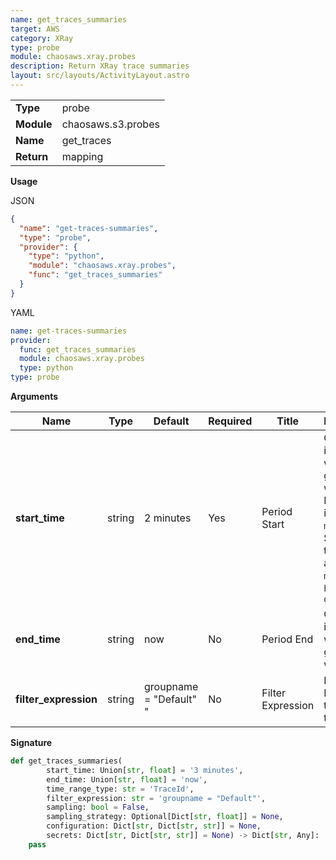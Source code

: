 ```yaml
---
name: get_traces_summaries
target: AWS
category: XRay
type: probe
module: chaosaws.xray.probes
description: Return XRay trace summaries
layout: src/layouts/ActivityLayout.astro
---
```


|            |                    |
| ---------- | ------------------ |
| **Type**   | probe              |
| **Module** | chaosaws.s3.probes |
| **Name**   | get_traces      |
| **Return** | mapping            |

**Usage**

JSON

```json
{
  "name": "get-traces-summaries",
  "type": "probe",
  "provider": {
    "type": "python",
    "module": "chaosaws.xray.probes",
    "func": "get_traces_summaries"
  }
}
```

YAML

```yaml
name: get-traces-summaries
provider:
  func: get_traces_summaries
  module: chaosaws.xray.probes
  type: python
type: probe
```

**Arguments**

| Name            | Type   | Default | Required | Title      | Description                               |
| --------------- | ------ | ------- | -------- | ---------- | ----------------------------------------- |
| **start_time** | string | 2 minutes | Yes      | Period Start     | Get traces issued within a given window. For instance: `3 minutes`. Supported time units are `seconds`, `minutes`, `hours` and `days`                        |
| **end_time** | string | now | No      | Period End     | Get traces issued within a given window                        |
| **filter_expression**  | string | groupname = "Default" " | No       | Filter Expression    | Filter Expression to select traces          |

**Signature**

```python
def get_traces_summaries(
        start_time: Union[str, float] = '3 minutes',
        end_time: Union[str, float] = 'now',
        time_range_type: str = 'TraceId',
        filter_expression: str = 'groupname = "Default"',
        sampling: bool = False,
        sampling_strategy: Optional[Dict[str, float]] = None,
        configuration: Dict[str, Dict[str, str]] = None,
        secrets: Dict[str, Dict[str, str]] = None) -> Dict[str, Any]:
    pass

```

